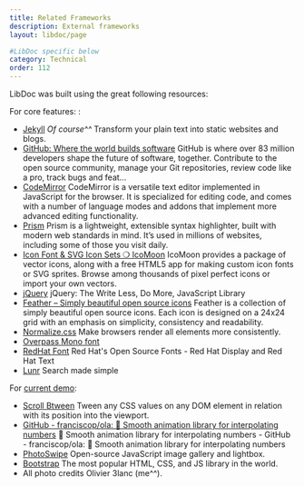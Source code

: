 ```yaml
---
title: Related Frameworks
description: External frameworks
layout: libdoc/page

#LibDoc specific below
category: Technical
order: 112
---
```


LibDoc was built using the great following resources:

For core features: :

* [Jekyll](https://jekyllrb.com/) *Of course^^* Transform your plain text into static websites and blogs.
* [GitHub: Where the world builds software](https://github.com) GitHub is where over 83 million developers shape the future of software, together. Contribute to the open source community, manage your Git repositories, review code like a pro, track bugs and feat...
* [CodeMirror](https://codemirror.net/) CodeMirror is a versatile text editor implemented in JavaScript for the browser. It is specialized for editing code, and comes with a number of language modes and addons that implement more advanced editing functionality.
* [Prism](https://prismjs.com/) Prism is a lightweight, extensible syntax highlighter, built with modern web standards in mind. It’s used in millions of websites, including some of those you visit daily. 
* [Icon Font & SVG Icon Sets ❍ IcoMoon](https://icomoon.io/) IcoMoon provides a package of vector icons, along with a free HTML5 app for making custom icon fonts or SVG sprites. Browse among thousands of pixel perfect icons or import your own vectors.
* [jQuery](https://jquery.com/) jQuery: The Write Less, Do More, JavaScript Library
* [Feather – Simply beautiful open source icons](https://feathericons.com/) Feather is a collection of simply beautiful open source icons. Each icon is designed on a 24x24 grid with an emphasis on simplicity, consistency and readability.
* [Normalize.css](https://necolas.github.io/normalize.css/) Make browsers render all elements more consistently.
* [Overpass Mono font](https://fonts.google.com/specimen/Overpass+Mono) 
* [RedHat Font](https://github.com/RedHatOfficial/RedHatFont) Red Hat's Open Source Fonts - Red Hat Display and Red Hat Text
* [Lunr](https://lunrjs.com/) Search made simple


For [current demo](https://olivier3lanc.github.io/Jekyll-LibDoc/):

* [Scroll Btween](https://olivier3lanc.github.io/Scroll-Btween/) Tween any CSS values on any DOM element in relation with its position into the viewport.
* [GitHub - franciscop/ola: 🌊 Smooth animation library for interpolating numbers](https://github.com/franciscop/ola) 🌊 Smooth animation library for interpolating numbers - GitHub - franciscop/ola: 🌊 Smooth animation library for interpolating numbers
* [PhotoSwipe](https://photoswipe.com/) Open-source JavaScript image gallery and lightbox.
* [Bootstrap](https://getbootstrap.com/) The most popular HTML, CSS, and JS library in the world.
* All photo credits Olivier 3lanc (me^^).
